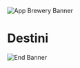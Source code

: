 
![App Brewery Banner](Documentation/AppBreweryBanner.png)

#  Destini

![End Banner](Documentation/readme-end-banner.png)
